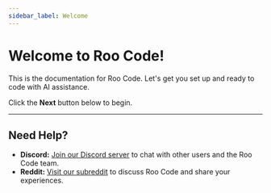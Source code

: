 ```yaml
---
sidebar_label: Welcome
---
```


# Welcome to Roo Code!

This is the documentation for Roo Code. Let's get you set up and ready to code with AI assistance.

Click the **Next** button below to begin.

---

## Need Help?

*   **Discord:** [Join our Discord server](https://discord.gg/roocode) to chat with other users and the Roo Code team.
*   **Reddit:** [Visit our subreddit](https://www.reddit.com/r/RooCode) to discuss Roo Code and share your experiences.
